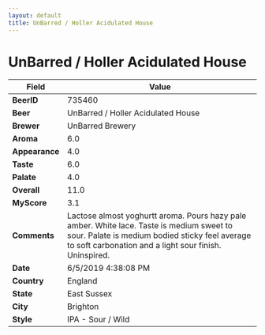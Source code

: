 ```yaml
---
layout: default
title: UnBarred / Holler Acidulated House
---
```


# UnBarred / Holler Acidulated House

| Field         | Value     |
|---------------|-----------|
| **BeerID** | 735460 |
| **Beer** | UnBarred / Holler Acidulated House |
| **Brewer** | UnBarred Brewery |
| **Aroma** | 6.0 |
| **Appearance** | 4.0 |
| **Taste** | 6.0 |
| **Palate** | 4.0 |
| **Overall** | 11.0 |
| **MyScore** | 3.1 |
| **Comments** | Lactose almost yoghurtt aroma. Pours hazy pale amber. White lace. Taste is medium sweet to sour. Palate is medium bodied sticky feel average to soft carbonation and a light sour finish. Uninspired.  |
| **Date** | 6/5/2019 4:38:08 PM |
| **Country** | England |
| **State** | East Sussex |
| **City** | Brighton |
| **Style** | IPA - Sour / Wild |
